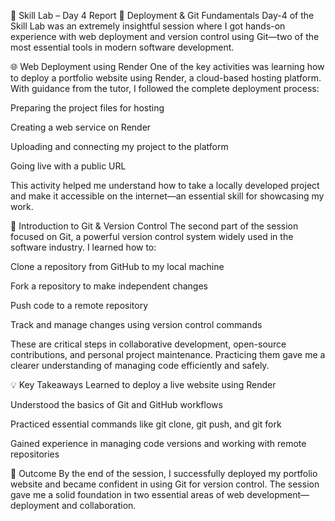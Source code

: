 📘 Skill Lab – Day 4 Report
🚀 Deployment & Git Fundamentals
Day-4 of the Skill Lab was an extremely insightful session where I got hands-on experience with web deployment and version control using Git—two of the most essential tools in modern software development.

🌐 Web Deployment using Render
One of the key activities was learning how to deploy a portfolio website using Render, a cloud-based hosting platform. With guidance from the tutor, I followed the complete deployment process:

Preparing the project files for hosting

Creating a web service on Render

Uploading and connecting my project to the platform

Going live with a public URL

This activity helped me understand how to take a locally developed project and make it accessible on the internet—an essential skill for showcasing my work.

🧰 Introduction to Git & Version Control
The second part of the session focused on Git, a powerful version control system widely used in the software industry. I learned how to:

Clone a repository from GitHub to my local machine

Fork a repository to make independent changes

Push code to a remote repository

Track and manage changes using version control commands

These are critical steps in collaborative development, open-source contributions, and personal project maintenance. Practicing them gave me a clearer understanding of managing code efficiently and safely.

💡 Key Takeaways
Learned to deploy a live website using Render

Understood the basics of Git and GitHub workflows

Practiced essential commands like git clone, git push, and git fork

Gained experience in managing code versions and working with remote repositories

🎯 Outcome
By the end of the session, I successfully deployed my portfolio website and became confident in using Git for version control. The session gave me a solid foundation in two essential areas of web development—deployment and collaboration.